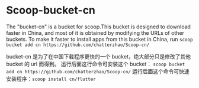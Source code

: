 # Scoop-bucket-cn
The "bucket-cn" is a bucket for scoop.This bucket is designed to download faster in China, and most of it is obtained by modifying the URLs of other buckets.
To make it faster to install apps from this bucket in China, run `scoop bucket add cn https://github.com/chatterzhao/Scoop-cn/`

bucket-cn 是为了在中国下载程序更快的一个 bucket，绝大部分只是修改了其他 bucket 的 url 而得到。
运行后面这行命令可安装这个 bucket： `scoop bucket add cn https://github.com/chatterzhao/Scoop-cn/`
运行后面这个命令可快速安装程序：`scoop install cn/flutter`
